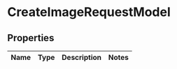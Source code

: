 

# CreateImageRequestModel

## Properties

Name | Type | Description | Notes
------------ | ------------- | ------------- | -------------




